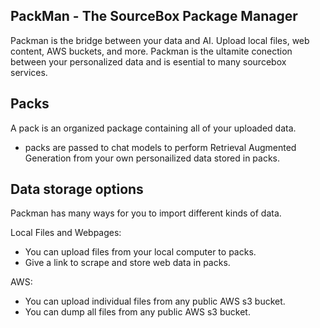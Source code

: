 ## PackMan - The SourceBox Package Manager

Packman is the bridge between your data and AI. Upload local files, web content, AWS buckets, and more. Packman is the ultamite conection between your personalized data and is esential to many sourcebox services.


## Packs

A pack is an organized package containing all of your uploaded data.

- packs are passed to chat models to perform Retrieval Augmented Generation from your own personailized data stored in packs. 


## Data storage options

Packman has many ways for you to import different kinds of data.

Local Files and Webpages:
- You can upload files from your local computer to packs.
- Give a link to scrape and store web data in packs.

AWS:
- You can upload individual files from any public AWS s3 bucket.
- You can dump all files from any public AWS s3 bucket.


